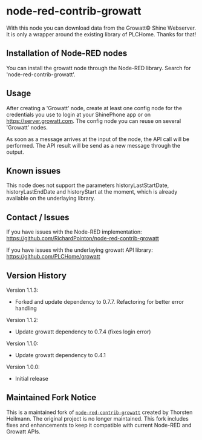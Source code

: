 # node-red-contrib-growatt

With this node you can download data from the Growatt© Shine Webserver. It is only a wrapper around the existing library of PLCHome. Thanks for that!


## Installation of Node-RED nodes

You can install the growatt node through the Node-RED library. Search for 'node-red-contrib-growatt'.


## Usage

After creating a 'Growatt' node, create at least one config node for the credentials you use to login at your ShinePhone app or on https://server.growatt.com. The config node you can reuse on several 'Growatt' nodes.

As soon as a message arrives at the input of the node, the API call will be performed. The API result will be send as a new message through the output.


## Known issues

This node does not support the parameters historyLastStartDate, historyLastEndDate and historyStart at the moment, which is already available on the underlaying library.


## Contact / Issues

If you have issues with the Node-RED implementation: https://github.com/RichardPointon/node-red-contrib-growatt

If you have issues with the underlaying growatt API library: https://github.com/PLCHome/growatt


## Version History
Version 1.1.3:
- Forked and update dependency to 0.7.7. Refactoring for better error handling

Version 1.1.2:
- Update growatt dependency to 0.7.4 (fixes login error)

Version 1.1.0:
- Update growatt dependency to 0.4.1

Version 1.0.0:
- Initial release

## Maintained Fork Notice

This is a maintained fork of [`node-red-contrib-growatt`](https://github.com/Looking4Cache/node-red-contrib-growatt) created by Thorsten Heilmann.
The original project is no longer maintained. This fork includes fixes and enhancements to keep it compatible with current Node-RED and Growatt APIs.
